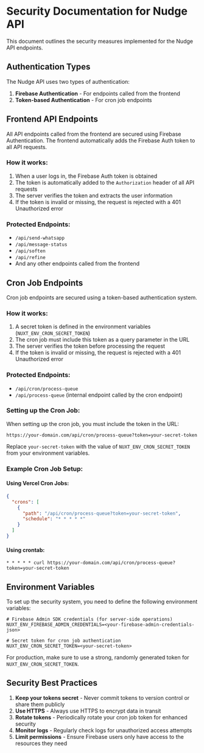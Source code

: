 # Security Documentation for Nudge API

This document outlines the security measures implemented for the Nudge API endpoints.

## Authentication Types

The Nudge API uses two types of authentication:

1. **Firebase Authentication** - For endpoints called from the frontend
2. **Token-based Authentication** - For cron job endpoints

## Frontend API Endpoints

All API endpoints called from the frontend are secured using Firebase Authentication. The frontend automatically adds the Firebase Auth token to all API requests.

### How it works:

1. When a user logs in, the Firebase Auth token is obtained
2. The token is automatically added to the `Authorization` header of all API requests
3. The server verifies the token and extracts the user information
4. If the token is invalid or missing, the request is rejected with a 401 Unauthorized error

### Protected Endpoints:

- `/api/send-whatsapp`
- `/api/message-status`
- `/api/soften`
- `/api/refine`
- And any other endpoints called from the frontend

## Cron Job Endpoints

Cron job endpoints are secured using a token-based authentication system.

### How it works:

1. A secret token is defined in the environment variables (`NUXT_ENV_CRON_SECRET_TOKEN`)
2. The cron job must include this token as a query parameter in the URL
3. The server verifies the token before processing the request
4. If the token is invalid or missing, the request is rejected with a 401 Unauthorized error

### Protected Endpoints:

- `/api/cron/process-queue`
- `/api/process-queue` (internal endpoint called by the cron endpoint)

### Setting up the Cron Job:

When setting up the cron job, you must include the token in the URL:

```
https://your-domain.com/api/cron/process-queue?token=your-secret-token
```

Replace `your-secret-token` with the value of `NUXT_ENV_CRON_SECRET_TOKEN` from your environment variables.

### Example Cron Job Setup:

#### Using Vercel Cron Jobs:

```json
{
  "crons": [
    {
      "path": "/api/cron/process-queue?token=your-secret-token",
      "schedule": "* * * * *"
    }
  ]
}
```

#### Using crontab:

```
* * * * * curl https://your-domain.com/api/cron/process-queue?token=your-secret-token
```

## Environment Variables

To set up the security system, you need to define the following environment variables:

```
# Firebase Admin SDK credentials (for server-side operations)
NUXT_ENV_FIREBASE_ADMIN_CREDENTIALS=<your-firebase-admin-credentials-json>

# Secret token for cron job authentication
NUXT_ENV_CRON_SECRET_TOKEN=<your-secret-token>
```

For production, make sure to use a strong, randomly generated token for `NUXT_ENV_CRON_SECRET_TOKEN`.

## Security Best Practices

1. **Keep your tokens secret** - Never commit tokens to version control or share them publicly
2. **Use HTTPS** - Always use HTTPS to encrypt data in transit
3. **Rotate tokens** - Periodically rotate your cron job token for enhanced security
4. **Monitor logs** - Regularly check logs for unauthorized access attempts
5. **Limit permissions** - Ensure Firebase users only have access to the resources they need
